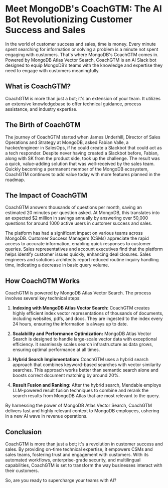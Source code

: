 # Meet MongoDB's CoachGTM: The AI Bot Revolutionizing Customer Success and Sales

In the world of customer success and sales, time is money. Every minute spent searching for information or solving a problem is a minute not spent engaging with customers. That's where MongoDB's CoachGTM comes in. Powered by MongoDB Atlas Vector Search, CoachGTM is an AI Slack bot designed to equip MongoDB’s teams with the knowledge and expertise they need to engage with customers meaningfully.

## What is CoachGTM?

CoachGTM is more than just a bot; it's an extension of your team. It utilizes an extensive knowledgebase to offer technical guidance, process assistance, and industry expertise. 

## The Birth of CoachGTM

The journey of CoachGTM started when James Underhill, Director of Sales Operations and Strategy at MongoDB, asked Fabian Valle, a hacker/engineer in SalesOps, if he could create a Slackbot that could act as a tech responder. Despite never having created a Slackbot before, Fabian, along with SK from the product side, took up the challenge. The result was a quick, value-adding solution that was well-received by the sales team. Quickly becoming a permanent member of the MongoDB ecosystem, CoachGTM continues to add value today with more features planned in the roadmap.

## The Impact of CoachGTM

CoachGTM answers thousands of questions per month, saving an estimated 20 minutes per question asked. At MongoDB, this translates into an expected $2 million in savings annually by answering over 50,000 questions for around 1000 active users in customer success and sales. 

The platform has had a significant impact on various teams across MongoDB. Customer Success Managers (CSMs) appreciate the rapid access to accurate information, enabling quick responses to customer queries. Sales representatives and account executives find that the platform helps identify customer issues quickly, enhancing deal closures. Sales engineers and solutions architects report reduced routine inquiry handling time, indicating a decrease in basic query volume.

## How CoachGTM Works

CoachGTM is powered by MongoDB Atlas Vector Search. The process involves several key technical steps:

1. **Indexing with MongoDB Atlas Vector Search:** CoachGTM creates highly efficient index vector representations of thousands of documents, including websites, pdfs, and docs. They are ingested to the index every 24 hours, ensuring the information is always up to date.

2. **Scalability and Performance Optimization:** MongoDB Atlas Vector Search is designed to handle large-scale vector data with exceptional efficiency. It seamlessly scales search infrastructure as data grows, ensuring optimal performance at all times.

3. **Hybrid Search Implementation:** CoachGTM uses a hybrid search approach that combines keyword-based searches with vector similarity searches. This approach works better than semantic search alone and boosts correct document matching by around 20%.

4. **Result Fusion and Ranking:** After the hybrid search, Mendable employs LLM-powered result fusion techniques to combine and rerank the search results from MongoDB Atlas that are most relevant to the query.

By harnessing the power of MongoDB Atlas Vector Search, CoachGTM delivers fast and highly relevant context to MongoDB employees, ushering in a new AI wave in revenue operations.

## Conclusion

CoachGTM is more than just a bot; it's a revolution in customer success and sales. By providing on-time technical expertise, it empowers CSMs and sales teams, fostering trust and engagement with customers. With its automated workflows, enterprise-grade security, and multilingual capabilities, CoachGTM is set to transform the way businesses interact with their customers. 

So, are you ready to supercharge your teams with AI? 
